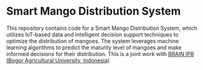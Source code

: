 # Smart Mango Distribution System

This repository contains code for a Smart Mango Distribution System, which utilizes IoT-based data and intelligent decision support techniques to optimize the distribution of mangoes. The system leverages machine learning algorithms to predict the maturity level of mangoes and make informed decisions for their distribution. This is a joint work with [BRAIN IPB (Bogor Agricultural University, Indonesia)](https://brain.ipb.ac.id/)